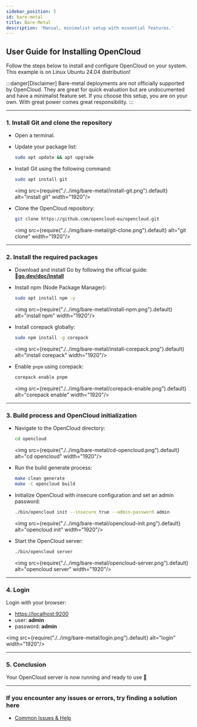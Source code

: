 ```yaml
---
sidebar_position: 5
id: bare-metal
title: Bare-Metal
description: 'Manual, minimalist setup with essential features.'
---
```


## User Guide for Installing OpenCloud

Follow the steps below to install and configure OpenCloud on your system.<br/>
This example is on Linux Ubuntu 24.04 distribution!

:::danger[Disclaimer]
Bare-metal deployments are not officially supported by OpenCloud. They are great for quick evaluation but are undocumented and have a minimalist feature set. If you choose this setup, you are on your own. With great power comes great responsibility.
:::

---

### 1. Install Git and clone the repository

- Open a terminal.

- Update your package list:

  ```bash
  sudo apt update && apt upgrade
  ```

- Install Git using the following command:

  ```bash
  sudo apt install git
  ```

  <img src={require("./../img/bare-metal/install-git.png").default} alt="install git" width="1920"/>

- Clone the OpenCloud repository:

  ```bash
  git clone https://github.com/opencloud-eu/opencloud.git
  ```

  <img src={require("./../img/bare-metal/git-clone.png").default} alt="git clone" width="1920"/>

---

### 2. Install the required packages

- Download and install Go by following the official guide: 🔗[**go.dev/doc/install**](https://go.dev/doc/install)

- Install npm (Node Package Manager):

  ```bash
  sudo apt install npm -y
  ```

  <img src={require("./../img/bare-metal/install-npm.png").default} alt="install npm" width="1920"/>

- Install corepack globally:

  ```bash
  sudo npm install -g corepack
  ```

  <img src={require("./../img/bare-metal/install-corepack.png").default} alt="install corepack" width="1920"/>

- Enable `pnpm` using corepack:

  ```bash
  corepack enable pnpm
  ```

  <img src={require("./../img/bare-metal/corepack-enable.png").default} alt="corepack enable" width="1920"/>

---

### 3. Build process and OpenCloud initialization

- Navigate to the OpenCloud directory:

  ```bash
  cd opencloud
  ```

  <img src={require("./../img/bare-metal/cd-opencloud.png").default} alt="cd opencloud" width="1920"/>

- Run the build generate process:

  ```bash
  make clean generate
  make -C opencloud build
  ```

- Initialize OpenCloud with insecure configuration and set an admin password:

  ```bash
  ./bin/opencloud init --insecure true --admin-password admin
  ```

  <img src={require("./../img/bare-metal/opencloud-init.png").default} alt="opencloud init" width="1920"/>

- Start the OpenCloud server:

  ```bash
  ./bin/opencloud server
  ```

  <img src={require("./../img/bare-metal/opencloud-server.png").default} alt="opencloud server" width="1920"/>

---

### 4. Login

Login with your browser:

- [https://localhost:9200](https://localhost:9200)
- user: **admin**
- password: **admin**

<img src={require("./../img/bare-metal/login.png").default} alt="login" width="1920"/>

---

### 5. Conclusion

Your OpenCloud server is now running and ready to use 🚀

---

### If you encounter any issues or errors, try finding a solution here

- [Common Issues & Help](./../../resources/common-issues.md)
